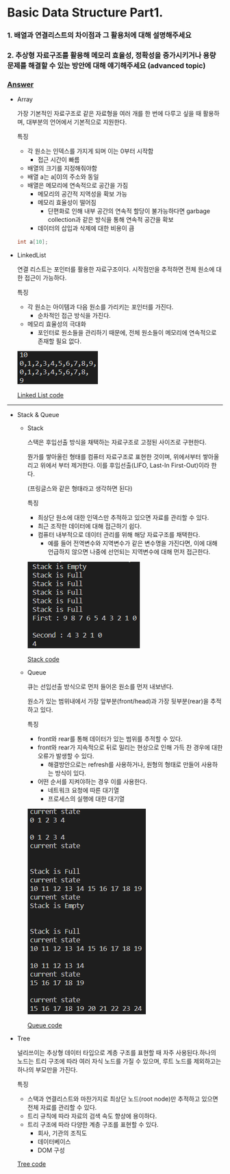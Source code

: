 # Basic Data Structure Part1.

### 1. 배열과 연결리스트의 차이점과 그 활용처에 대해 설명해주세요

### 2. 추상형 자료구조를 활용해 메모리 효율성, 정확성을 증가시키거나 용량 문제를 해결할 수 있는 방안에 대해 얘기해주세요 (advanced topic) 

### [Answer](Basic_Data_Structure_Part1_image/answer.md)

- Array
    
    가장 기본적인 자료구조로 같은 자료형을 여러 개를 한 번에 다루고 싶을 때 활용하며, 대부분의 언어에서 기본적으로 지원한다.
    
    특징
    
    - 각 원소는 인덱스를 가지게 되며 이는 0부터 시작함
        - 접근 시간이 빠름
    - 배열의 크기를 지정해줘야함
    - 배열 a는 a[0]의 주소와 동일
    - 배열은 메모리에 연속적으로 공간을 가짐
        - 메모리의 공간적 지역성을 확보 가능
        - 메모리 효율성이 떨어짐
            - 단편화로 인해 내부 공간의 연속적 할당이 불가능하다면 garbage collection과 같은 방식을 통해 연속적 공간을 확보
        - 데이터의 삽입과 삭제에 대한 비용이 큼
    
    ```cpp
    int a[10];
    ```
    
- LinkedList
    
    연결 리스트는 포인터를 활용한 자료구조이다. 시작점만을 추적하면 전체 원소에 대한 접근이 가능하다. 
    
    특징
    
    - 각 원소는 아이템과 다음 원소를 가리키는 포인터를 가진다.
        - 순차적인 접근 방식을 가진다.
    - 메모리 효율성의 극대화
        - 포인터로 원소들을 관리하기 때문에, 전체 원소들이 메모리에 연속적으로 존재할 필요 없다.
    
    ![예시 결과](Basic_Data_Structure_Part1_image/LinkedList.png)
    
    [Linked List code](Basic_Data_Structure_Part1_code/linkedlist.cpp)
    


----

- Stack & Queue
    - Stack
        
        스택은 후입선출 방식을 채택하는 자료구조로 고정된 사이즈로 구현한다. 
        
        뭔가를 쌓아올린 형태를 컴퓨터 자료구조로 표현한 것이며, 위에서부터 쌓아올리고 위에서 부터 제거한다. 이를 후입선출(LIFO, Last-In First-Out)이라 한다.
        
        (프링글스와 같은 형태라고 생각하면 된다)
        
        특징
        
        - 최상단 원소에 대한 인덱스만 추적하고 있으면 자료를 관리할 수 있다.
        - 최근 조작한 데이터에 대해 접근하기 쉽다.
        - 컴퓨터 내부적으로 데이터 관리를 위해 해당 자료구조를 채택한다.
            - 예를 들어 전역변수와 지역변수가 같은 변수명을 가진다면, 이에 대해 언급하지 않으면 나중에 선언되는 지역변수에 대해 먼저 접근한다.
        
        ![예제 결과](Basic_Data_Structure_Part1_image/Stack.png)
        
        [Stack code](Basic_Data_Structure_Part1_code/Stack.cpp)
        
    - Queue
        
        큐는 선입선출 방식으로 먼저 들어온 원소를 먼저 내보낸다. 
        
        원소가 있는 범위내에서 가장 앞부분(front/head)과 가장 뒷부분(rear)을 추적하고 있다.
        
        특징
        
        - front와 rear를 통해 데이터가 있는 범위를 추적할 수 있다.
        - front와 rear가 지속적으로 뒤로 밀리는 현상으로 인해 가득 찬 경우에 대한 오류가 발생할 수 있다.
            - 해결방안으로는 refresh를 사용하거나, 원형의 형태로 만들어 사용하는 방식이 있다.
        - 어떤 순서를 지켜야하는 경우 이를 사용한다.
            - 네트워크 요청에 따른 대기열
            - 프로세스의 실행에 대한 대기열
        
        ![예제 실행 결과](Basic_Data_Structure_Part1_image/Queue.png)
        
        [Queue code](Basic_Data_Structure_Part1_code/queue.cpp)
        
- Tree
    
    널리쓰이는 추상형 데이터 타입으로 계층 구조를 표현할 때 자주 사용된다.하나의 노드는 트리 구조에 따라 여러 자식 노드를 가질 수 있으며,  루트 노드를 제외하고는 하나의 부모만을 가진다.
    
    특징
    
    - 스택과 연결리스트와 마찬가지로 최상단 노드(root node)만 추적하고 있으면 전체 자료를 관리할 수 있다.
    - 트리 규칙에 따라 자료의 검색 속도 향상에 용이하다.
    - 트리 구조에 따라 다양한 계층 구조를 표현할 수 있다.
        - 회사, 기관의 조직도
        - 데이터베이스
        - DOM 구성

    [Tree code](Basic_DataStructure_Part1_code/tree.cpp)
